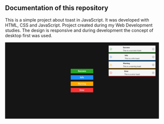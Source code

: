 ## Documentation of this repository

This is a simple project about toast in JavaScript. It was developed with HTML, CSS and JavaScript. Project created during my Web Development studies. The design is responsive and during development the concept of desktop first was used.


<img src="/img/readme-image.png">
